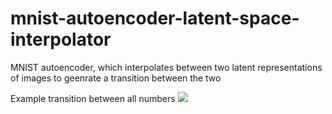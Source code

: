 # mnist-autoencoder-latent-space-interpolator

MNIST autoencoder, which interpolates between two latent representations of images to geenrate a transition between the two


Example transition between all numbers
<img src = 'gifche.gif'>
